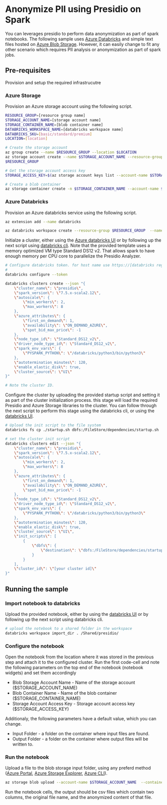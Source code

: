 # Anonymize PII using Presidio on Spark

You can leverages presidio to perform data anonymization as part of spark notebooks.
The following sample uses [Azure Databricks](https://docs.microsoft.com/en-us/azure/databricks/) and simple text files hosted on [Azure Blob Storage](https://docs.microsoft.com/en-us/azure/storage/blobs/). However, it can easily change to fit any other scenario which requires PII analysis or anonymization as part of spark jobs.

## Pre-requisites

Provision and setup the required infrastrucutre

### Azure Storage

Provision an Azure storage account using the following script.

``` bash
RESOURCE_GROUP=[resource group name]
STORAGE_ACCOUNT_NAME=[storage account name]
STORAGE_CONTAINER_NAME=[blob container name]
DATABRICKS_WORKSPACE_NAME=[databricks workspace name]
DATABRICKS_SKU=[basic/standard/premium]
LOCATION=[location]

# Create the storage account
az group create --name $RESOURCE_GROUP --location $LOCATION
az storage account create --name $STORAGE_ACCOUNT_NAME --resource-group
$RESOURCE_GROUP

# Get the storage account access key
STORAGE_ACCESS_KEY=$(az storage account keys list --account-name $STORAGE_ACCOUNT_NAME --resource-group $RESOURCE_GROUP --query '[0].value' -o tsv)

# Create a blob container
az storage container create -n $STORAGE_CONTAINER_NAME --account-name $STORAGE_ACCOUNT_NAME
```

### Azure Databricks

Provision an Azure databricks service using the following script.

```bash
az extension add --name databricks

az databricks workspace create --resource-group $RESOURCE_GROUP  --name $DATABRICKS_WORKSPACE_NAME --sku $DATABRICKS_SKU
```

Initialze a cluster, either using the [Azure databricks UI](https://docs.microsoft.com/en-us/azure/databricks/clusters/create) or by following up the next script using [databricks cli](https://docs.microsoft.com/en-us/azure/databricks/clusters/create).
Note that the provided template uses a memory optimized VM type Standard DS12 v2. That allows spark to have enough memory per CPU core to parallelize the Presidio Analyzer.

```bash
# Configure databricks token. for host name use https://[databricks region name].azuredatabricks.net. for token acquire a PAT using the following guide: https://docs.microsoft.com/en-us/azure/databricks/dev-tools/api/latest/authentication#--generate-a-personal-access-token
# 
databricks configure --token

databricks clusters create --json "{ 
    \"cluster_name\": \"presidio\",
    \"spark_version\": \"7.5.x-scala2.12\", 
    \"autoscale\": {
        \"min_workers\": 2,
        \"max_workers\": 8
    },
    \"azure_attributes\": { 
        \"first_on_demand\": 1, 
        \"availability\": \"ON_DEMAND_AZURE\", 
        \"spot_bid_max_price\": -1 
    }, 
    \"node_type_id\": \"Standard_DS12_v2\", 
    \"driver_node_type_id\": \"Standard_DS12_v2\", 
    \"spark_env_vars\": { 
        \"PYSPARK_PYTHON\": \"/databricks/python3/bin/python3\" 
    }, 
    \"autotermination_minutes\": 120, 
    \"enable_elastic_disk\": true, 
    \"cluster_source\": \"UI\"
}"

# Note the cluster ID.
```

Configure the cluster by uploading the provided startup script and setting it as part of the cluster initialization process. this stage will load the required Presidio and Azure Storage libraries to the cluster. You can follow through the next script to perform this stage using the databricks cli, or using the [databricks UI](https://docs.microsoft.com/en-us/azure/databricks/clusters/init-scripts#--configure-a-cluster-scoped-init-script).

```bash
# Upload the init script to the file system
databricks fs cp ./startup.sh dbfs:/FileStore/dependencies/startup.sh

# set the cluster init script
databricks clusters edit --json "{
    \"cluster_name\": \"presidio\",
    \"spark_version\": \"7.5.x-scala2.12\", 
    \"autoscale\": {
        \"min_workers\": 2,
        \"max_workers\": 8
    },
    \"azure_attributes\": { 
        \"first_on_demand\": 1, 
        \"availability\": \"ON_DEMAND_AZURE\", 
        \"spot_bid_max_price\": -1 
    }, 
    \"node_type_id\": \"Standard_DS12_v2\", 
    \"driver_node_type_id\": \"Standard_DS12_v2\", 
    \"spark_env_vars\": { 
        \"PYSPARK_PYTHON\": \"/databricks/python3/bin/python3\" 
    }, 
    \"autotermination_minutes\": 120, 
    \"enable_elastic_disk\": true, 
    \"cluster_source\": \"UI\",
    \"init_scripts\": [
        {
            \"dbfs\": {
                \"destination\": \"dbfs:/FileStore/dependencies/startup.sh\"
            }
        }
    ],
    \"cluster_id\": \"[your cluster id]\"
}"
```

## Running the sample

### Import notebook to databricks

Upload the provided notebook, either by using the [databricks UI](https://docs.microsoft.com/en-us/azure/databricks/notebooks/notebooks-manage#--import-a-notebook) or by following up the next script using databricks cli.

```bash
# upload the notebook to a shared folder in the workspace
databricks workspace import_dir . /Shared/presidio/

```

### Configure the notebook

Open the notebook from the location where it was stored in the previous step and attach it to the configured cluster.
Run the first code-cell and note the following parameters on the top end of the notebook (notebook widgets) and set them accordingly

* Blob Storage Account Name - Name of the storage account ($STORAGE_ACCOUNT_NAME)
* Blob Container Name - Name of the blob container ($STORAGE_CONTAINER_NAME)
* Storage Account Access Key - Storage account access key ($STORAGE_ACCESS_KEY)

Additionaly, the following parameters have a default value, which you can change.

* Input Folder - a folder on the container where input files are found.
* Output Folder - a folder on the container where output files will be written to.

### Run the notebook

Upload a file to the blob storage input folder, using any preferd method ([Azure Portal](https://docs.microsoft.com/en-us/azure/storage/blobs/storage-quickstart-blobs-portal), [Azure Storage Explorer](https://docs.microsoft.com/en-us/azure/storage/blobs/storage-quickstart-blobs-storage-explorer), [Azure CLI](https://docs.microsoft.com/en-us/azure/storage/blobs/storage-quickstart-blobs-cli)).

```bash
az storage blob upload --account-name $STORAGE_ACCOUNT_NAME  --container $STORAGE_CONTAINER_NAME --file ./[file name] --name input/[file name]
```

Run the notebook cells, the output should be csv files which contain two columns, the original file name, and the anonymized content of that file.
